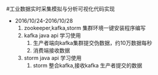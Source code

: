 #工业数据实时采集模拟与分析可视化代码实现

* 2016/10/24-2016/10/28
	1. zookeeper,kafka,storm 集群环境一键安装程序编写   
	2. kafka java api 学习使用
		1. 生产者端向kafka集群提交伪数据，约10万数据每秒
		2. 消费端接收数据
	3. storm java api 学习使用
		1. storm 整合kafka,接收kafka 生产者提交的数据